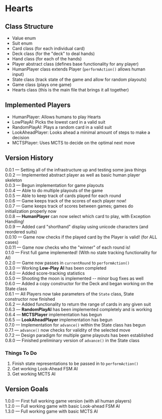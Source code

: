# Hearts

## Class Structure
- Value enum  
- Suit enum  
- Card class (for each individual card)  
- Deck class (for the "deck" to deal hands)  
- Hand class (for each of the hands)  
- Player abstract class (defines base functionality for any player)  
- HumanPlayer class extends Player (`performAction()` allows human input)  
- State class (track state of the game and allow for random playouts)  
- Game class (plays one game)  
- Hearts class (this is the main file that brings it all together)  

## Implemented Players

- HumanPlayer: Allows humans to play Hearts  
- LowPlayAI: Picks the lowest card in a valid suit  
- RandomPlayAI: Plays a random card in a valid suit  
- LookAheadPlayer: Looks ahead a minimal amount of steps to make a decision  
- MCTSPlayer: Uses MCTS to decide on the optimal next move  

## Version History

0.0.1 &mdash;  Setting all of the infrastructure up and testing some java things  
0.0.2 &mdash;  Implemented abstract player as well as basic human player skeleton  
0.0.3 &mdash;  Begun implementation for game playouts  
0.0.4 &mdash;  Able to do multiple playouts of the game  
0.0.5 &mdash;  Able to keep track of cards played for each round  
0.0.6 &mdash;  Game keeps track of the scores of each player now!  
0.0.7 &mdash;  Game keeps track of scores between games; games do initialization properly now  
0.0.8 &mdash;  **HumanPlayer** can now select which card to play, with Exception Handling!  
0.0.9 &mdash;  Added card "shorthand" display using unicode characters (and reordered suits)  
0.0.10 &mdash; Game now checks if the played card by the Player is valid! (for ALL cases)  
0.0.11 &mdash; Game now checks who the "winner" of each round is!  
0.1.0 &mdash;  First full game implemented! (With no state tracking functionality for AI)  
0.2.0 &mdash;  Game now passes in `currentRound` to `performAction()`  
0.3.0 &mdash;  Working **Low-Play AI** has been completed  
0.4.0 &mdash;  Added score-tracking statistics  
0.5.0 &mdash;  Shooting the moon is implemented -- minor bug fixes as well  
0.6.0 &mdash;  Added a copy constructor for the Deck and began working on the State class  
0.6.1 &mdash;  All Players now take parameters of the `State` class, State constructor now finished  
0.6.2 &mdash;  Added functionality to return the range of cards in any given suit  
0.6.3 &mdash;  **RandomPlayAI** has been implemented completely and is working  
0.6.4 &mdash;  **MCTSPlayer** implementation has begun  
0.6.5 &mdash;  **LookAheadPlayer** implementation has begun  
0.7.0 &mdash;  Implementation for `advance()` within the State class has begun  
0.7.1 &mdash;  `advance()` now checks for validity of the selected move  
0.7.2 &mdash;  Design paradigm for multiple game playouts has been established  
0.8.0 &mdash;  Finished preliminary version of `advance()` in the State class  

### Things To Do

1. Finish state representations to be passed in to `performAction()`  
2. Get working Look-Ahead FSM AI  
3. Get working MCTS AI  

## Version Goals

1.0.0 &mdash; First full working game version (with all human players)  
1.2.0 &mdash; Full working game with basic Look-ahead FSM AI  
1.3.0 &mdash; Full working game with basic MCTS AI  
